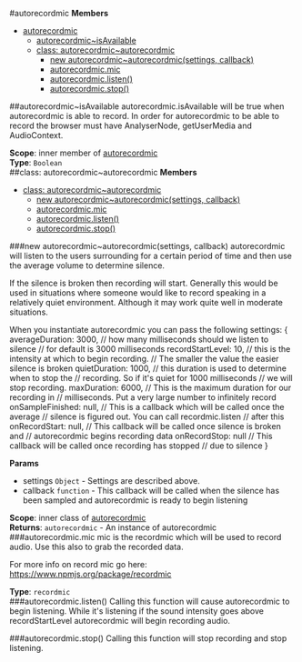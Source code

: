 <a name="module_autorecordmic"></a>
#autorecordmic
**Members**

* [autorecordmic](#module_autorecordmic)
  * [autorecordmic~isAvailable](#module_autorecordmic..isAvailable)
  * [class: autorecordmic~autorecordmic](#module_autorecordmic..autorecordmic)
    * [new autorecordmic~autorecordmic(settings, callback)](#new_module_autorecordmic..autorecordmic)
    * [autorecordmic.mic](#module_autorecordmic..autorecordmic#mic)
    * [autorecordmic.listen()](#module_autorecordmic..autorecordmic#listen)
    * [autorecordmic.stop()](#module_autorecordmic..autorecordmic#stop)

<a name="module_autorecordmic..isAvailable"></a>
##autorecordmic~isAvailable
autorecordmic.isAvailable will be true when autorecordmic is able to record. In order for 
autorecordmic to be able to record the browser must have AnalyserNode, getUserMedia and AudioContext.

**Scope**: inner member of [autorecordmic](#module_autorecordmic)  
**Type**: `Boolean`  
<a name="module_autorecordmic..autorecordmic"></a>
##class: autorecordmic~autorecordmic
**Members**

* [class: autorecordmic~autorecordmic](#module_autorecordmic..autorecordmic)
  * [new autorecordmic~autorecordmic(settings, callback)](#new_module_autorecordmic..autorecordmic)
  * [autorecordmic.mic](#module_autorecordmic..autorecordmic#mic)
  * [autorecordmic.listen()](#module_autorecordmic..autorecordmic#listen)
  * [autorecordmic.stop()](#module_autorecordmic..autorecordmic#stop)

<a name="new_module_autorecordmic..autorecordmic"></a>
###new autorecordmic~autorecordmic(settings, callback)
autorecordmic will listen to the users surrounding for a certain period
of time and then use the average volume to determine silence.

If the silence is broken then recording will start. Generally this would
be used in situations where someone would like to record speaking in a
relatively quiet environment. Although it may work quite well in moderate
situations.

When you instantiate autorecordmic you can pass the following settings:
{
	averageDuration: 3000, // how many milliseconds should we listen to silence 
						   // for default is 3000 milliseconds
	recordStartLevel: 10, // this is the intensity at which to begin recording. 
						  // The smaller the value the easier silence is broken
	quietDuration: 1000, // this duration is used to determine when to stop the
						 // recording. So if it's quiet for 1000 milliseconds
						 // we will stop recording.
	maxDuration: 6000, // This is the maximum duration for our recording in
					   // milliseconds. Put a very large number to infinitely record
	onSampleFinished: null, // This is a callback which will be called once the average
							// silence is figured out. You can call recordmic.listen 
							// after this
	onRecordStart: null, // This callback will be called once silence is broken and
						 // autorecordmic begins recording data
 onRecordStop: null // This callback will be called once recording has stopped
 				   // due to silence
}

**Params**

- settings `Object` - Settings are described above.  
- callback `function` - This callback will be called when the silence has been sampled
                            and autorecordmic is ready to begin listening  

**Scope**: inner class of [autorecordmic](#module_autorecordmic)  
**Returns**: `autorecordmic` - An instance of autorecordmic  
<a name="module_autorecordmic..autorecordmic#mic"></a>
###autorecordmic.mic
mic is the recordmic which will be used to record audio. Use this also to grab the recorded
data.

For more info on record mic go here:
https://www.npmjs.org/package/recordmic

**Type**: `recordmic`  
<a name="module_autorecordmic..autorecordmic#listen"></a>
###autorecordmic.listen()
Calling this function will cause autorecordmic to begin listening. While it's listening
if the sound intensity goes above recordStartLevel autorecordmic will begin recording audio.

<a name="module_autorecordmic..autorecordmic#stop"></a>
###autorecordmic.stop()
Calling this function will stop recording and stop listening.

